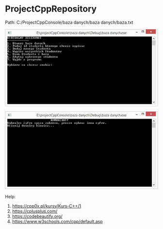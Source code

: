 # ProjectCppRepository

Path: C:/ProjectCppConsole/baza danych/baza danych/baza.txt

<p align="center"><img src="https://github.com/wojcikpawel/ProjectCppRepository/blob/main/Images/img.jpg" width="700px" /></p>
<p align="center"><img src="https://github.com/wojcikpawel/ProjectCppRepository/blob/main/Images/komunikat.jpg" width="700px" /></p>

Help:
1) https://cpp0x.pl/kursy/Kurs-C++/1
2) https://cplusplus.com/
3) https://codebeautify.org/
4) https://www.w3schools.com/cpp/default.asp
